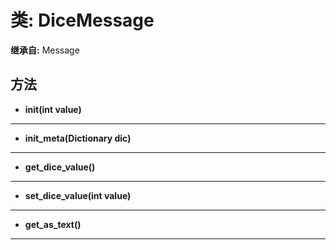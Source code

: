 # 类: DiceMessage  
  
**继承自:** Message  
  
## 方法 
  
- **init(int value)**  
  
---  
  
- **init_meta(Dictionary dic)**  
  
---  
  
- **get_dice_value()**  
  
---  
  
- **set_dice_value(int value)**  
  
---  
  
- **get_as_text()**  
  
---  
  

